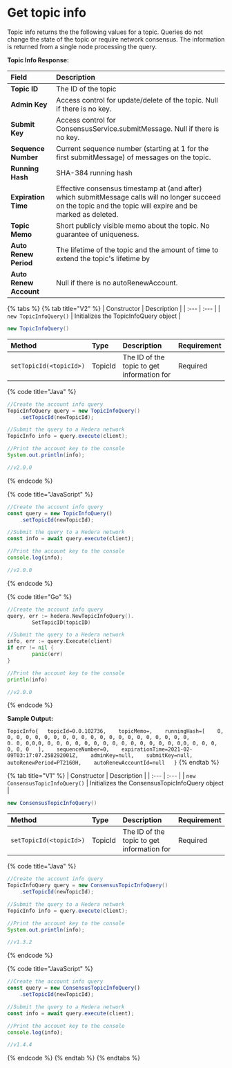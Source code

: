 # Get topic info

Topic info returns the the following values for a topic.  Queries do not change the state of the topic or require network consensus. The information is returned from a single node processing the query.

**Topic Info Response:**

| **Field** | **Description** |
| :--- | :--- |
| **Topic ID** | The ID of the topic |
| **Admin Key** | Access control for update/delete of the topic. Null if there is no key. |
| **Submit Key** | Access control for ConsensusService.submitMessage. Null if there is no key. |
| **Sequence Number** | Current sequence number \(starting at 1 for the first submitMessage\) of messages on the topic. |
| **Running Hash** | SHA-384 running hash  |
| **Expiration Time** | Effective consensus timestamp at \(and after\) which submitMessage calls will no longer succeed on the topic and the topic will expire and be marked as deleted. |
| **Topic Memo** | Short publicly visible memo about the topic. No guarantee of uniqueness. |
| **Auto Renew Period** | The lifetime of the topic and the amount of time to extend the topic's lifetime by |
| **Auto Renew Account** | Null if there is no autoRenewAccount.  |

{% tabs %}
{% tab title="V2" %}
| Constructor | Description |
| :--- | :--- |
| `new TopicInfoQuery()` | Initializes the TopicInfoQuery object |

```java
new TopicInfoQuery()
```

| Method | Type | Description | Requirement |
| :--- | :--- | :--- | :--- |
| `setTopicId(<topicId>)` | TopicId | The ID of the topic to get information for | Required |

{% code title="Java" %}
```java
//Create the account info query
TopicInfoQuery query = new TopicInfoQuery()
    .setTopicId(newTopicId);

//Submit the query to a Hedera network
TopicInfo info = query.execute(client);

//Print the account key to the console
System.out.println(info);

//v2.0.0
```
{% endcode %}

{% code title="JavaScript" %}
```javascript
//Create the account info query
const query = new TopicInfoQuery()
    .setTopicId(newTopicId);

//Submit the query to a Hedera network
const info = await query.execute(client);

//Print the account key to the console
console.log(info);

//v2.0.0
```
{% endcode %}

{% code title="Go" %}
```go
//Create the account info query
query, err := hedera.NewTopicInfoQuery().
		SetTopicID(topicID)

//Submit the query to a Hedera network
info, err := query.Execute(client)
if err != nil {
		panic(err)
}

//Print the account key to the console
println(info)

//v2.0.0
```
{% endcode %}

**Sample Output:**

`TopicInfo{  
     topicId=0.0.102736,   
     topicMemo=,   
     runningHash=[   
          0, 0, 0, 0, 0, 0, 0, 0, 0, 0, 0, 0, 0, 0, 0, 0, 0, 0, 0, 0, 0,            0. 0, 0,0,0, 0, 0, 0, 0, 0, 0, 0, 0, 0, 0, 0, 0, 0, 0, 0,0, 0, 0, 0, 0, 0, 0  
     ],   
     sequenceNumber=0,   
     expirationTime=2021-02-09T03:17:07.258292001Z,   
     adminKey=null,   
     submitKey=null,   
     autoRenewPeriod=PT2160H,   
     autoRenewAccountId=null  
}`
{% endtab %}

{% tab title="V1" %}
| Constructor | Description |
| :--- | :--- |
| `new ConsensusTopicInfoQuery()` | Initializes the ConsensusTopicInfoQuery object |

```java
new ConsensusTopicInfoQuery()
```



| Method | Type | Description | Requirement |
| :--- | :--- | :--- | :--- |
| `setTopicId(<topicId>)` | TopicId | The ID of the topic to get information for | Required |

{% code title="Java" %}
```java
//Create the account info query
TopicInfoQuery query = new ConsensusTopicInfoQuery()
    .setTopicId(newTopicId);

//Submit the query to a Hedera network
TopicInfo info = query.execute(client);

//Print the account key to the console
System.out.println(info);

//v1.3.2
```
{% endcode %}

{% code title="JavaScript" %}
```javascript
//Create the account info query
const query = new ConsensusTopicInfoQuery()
    .setTopicId(newTopicId);

//Submit the query to a Hedera network
const info = await query.execute(client);

//Print the account key to the console
console.log(info);

//v1.4.4
```
{% endcode %}
{% endtab %}
{% endtabs %}



